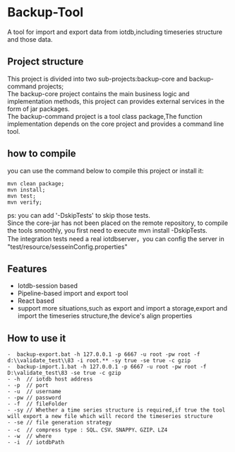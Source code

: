<!--

    Licensed to the Apache Software Foundation (ASF) under one
    or more contributor license agreements.  See the NOTICE file
    distributed with this work for additional information
    regarding copyright ownership.  The ASF licenses this file
    to you under the Apache License, Version 2.0 (the
    "License"); you may not use this file except in compliance
    with the License.  You may obtain a copy of the License at
    
        http://www.apache.org/licenses/LICENSE-2.0
    
    Unless required by applicable law or agreed to in writing,
    software distributed under the License is distributed on an
    "AS IS" BASIS, WITHOUT WARRANTIES OR CONDITIONS OF ANY
    KIND, either express or implied.  See the License for the
    specific language governing permissions and limitations
    under the License.

-->

# Backup-Tool
A tool for import and export data from iotdb,including timeseries structure and those data.

## Project structure
This project is divided into two sub-projects:backup-core and backup-command projects;  
The backup-core project contains the main business logic and implementation methods, this project can provides external services in the form of jar packages.    
The backup-command project is a tool class package,The function implementation depends on the core project and provides a command line tool.  

## how to compile
you can use the command below to compile this project or install it:  
````
mvn clean package;  
mvn install;  
mvn test;   
mvn verify;   
````
ps: you can add '-DskipTests' to skip those tests.    
Since the core-jar has not been placed on the remote repository, to compile the tools smoothly, you first need to execute mvn install -DskipTests.    
The integration tests need a real iotdbserver，you can config the server in "test/resource/sesseinConfig.properties"

## Features    
- Iotdb-session based  
- Pipeline-based import and export tool  
- React based  
- support more situations,such as export and import a storage,export and import the timeseries structure,the device's align properties  

## How to use it
````
-  backup-export.bat -h 127.0.0.1 -p 6667 -u root -pw root -f d:\\validate_test\\83 -i root.** -sy true -se true -c gzip  
-  backup-import.1.bat -h 127.0.0.1 -p 6667 -u root -pw root -f D:\validate_test\83 -se true -c gzip
- -h  // iotdb host address
- -p  // port
- -u  // username
- -pw // password
- -f  // fileFolder
- -sy // Whether a time series structure is required,if true the tool will export a new file which will record the timeseries structure
- -se // file generation strategy
- -c  // compress type : SQL、CSV、SNAPPY、GZIP、LZ4
- -w  // where 
- -i  // iotdbPath
````